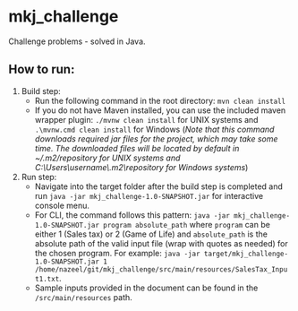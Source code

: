 # mkj_challenge
Challenge problems - solved in Java.

## How to run:
1. Build step: 
    - Run the following command in the root directory: ``mvn clean install``
    - If you do not have Maven installed, you can use the included maven wrapper plugin: ``./mvnw clean install`` for UNIX systems and 
      ``.\mvnw.cmd clean install`` for Windows (_Note that this command downloads required jar files for the project, which may take some time. 
      The downloaded files will be located by default in ~/.m2/repository for UNIX systems and C:\Users\username\\.m2\repository for Windows systems_)
2. Run step:
    - Navigate into the target folder after the build step is completed and run ``java -jar mkj_challenge-1.0-SNAPSHOT.jar`` for interactive console menu.
    - For CLI, the command follows this pattern: ``java -jar mkj_challenge-1.0-SNAPSHOT.jar program absolute_path`` where ``program`` can be either 1 (Sales tax)
    or 2 (Game of Life) and ``absolute_path`` is the absolute path of the valid input file (wrap with quotes as needed) for the chosen program. 
    For example: ``java -jar target/mkj_challenge-1.0-SNAPSHOT.jar 1 /home/nazeel/git/mkj_challenge/src/main/resources/SalesTax_Input1.txt``.
    - Sample inputs provided in the document can be found in the ``/src/main/resources`` path.
